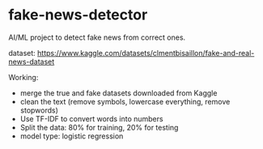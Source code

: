 # fake-news-detector
AI/ML project to detect fake news from correct ones.

dataset: https://www.kaggle.com/datasets/clmentbisaillon/fake-and-real-news-dataset

Working:
- merge the true and fake datasets downloaded from Kaggle
- clean the text (remove symbols, lowercase everything, remove stopwords)
- Use TF-IDF to convert words into numbers
- Split the data: 80% for training, 20% for testing
- model type: logistic regression
